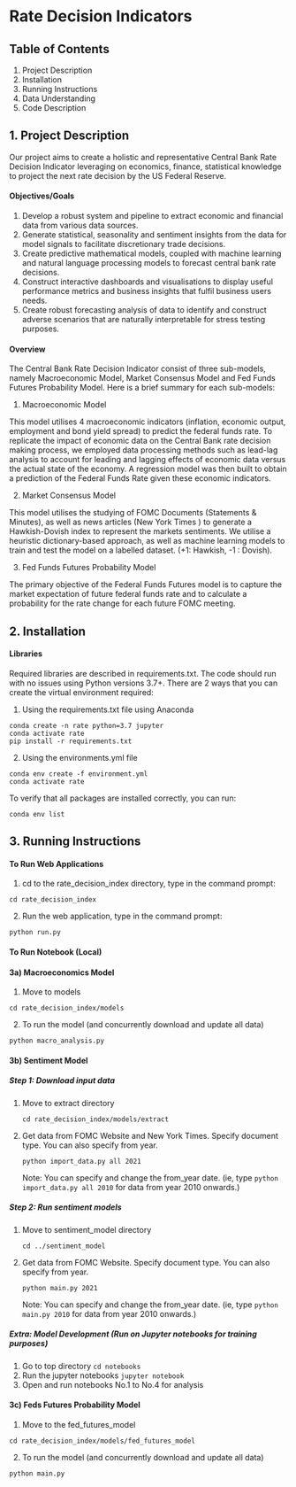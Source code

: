 # Rate Decision Indicators

## Table of Contents
1. Project Description
2. Installation
3. Running Instructions
4. Data Understanding
5. Code Description

## 1. Project Description
Our project aims to create a holistic and representative Central Bank Rate Decision Indicator leveraging on economics, finance, statistical
 knowledge to project the next rate decision by the US Federal Reserve.
#### Objectives/Goals
1. Develop a robust system and pipeline to extract economic and financial data from various data sources.
2. Generate statistical, seasonality and sentiment insights from the data for model signals to
facilitate discretionary trade decisions.
3. Create predictive mathematical models, coupled with machine learning and natural
language processing models to forecast central bank rate decisions.
4. Construct interactive dashboards and visualisations to display useful performance metrics
and business insights that fulfil business users needs.
5. Create robust forecasting analysis of data to identify and construct adverse scenarios that
are naturally interpretable for stress testing purposes.
#### Overview
The Central Bank Rate Decision Indicator consist of three sub-models, namely Macroeconomic Model, Market Consensus
 Model and Fed Funds Futures Probability Model. Here is a brief summary for each sub-models:
 1. Macroeconomic Model
 
This model utilises 4 macroeconomic indicators (inflation, economic output, employment and bond yield spread) to predict the federal funds rate. To replicate the impact of economic data on the Central Bank rate decision making process, we employed data processing methods such as lead-lag analysis to account for leading and lagging effects of economic data versus the actual state of the economy. A regression model was then built to obtain a prediction of the Federal Funds Rate given these economic indicators. 

 
 2. Market Consensus Model
 
 This model utilises the studying of FOMC Documents (Statements & Minutes), as well as news articles (New York Times
 ) to generate a Hawkish-Dovish index to represent the markets sentiments. We utilise a heuristic dictionary-based
  approach, as well as machine learning models to train and test the model on a labelled dataset. (+1: Hawkish, -1
  : Dovish).
 

 3. Fed Funds Futures Probability Model
 
The primary objective of the Federal Funds Futures model is to capture the market expectation of future federal funds rate and to calculate a probability for the rate change for each future FOMC meeting.

## 2. Installation
#### Libraries
Required libraries are described in requirements.txt. The code should run with no issues using Python versions 3.7+.
There are 2 ways that you can create the virtual environment required:

1. Using the requirements.txt file using Anaconda
```
conda create -n rate python=3.7 jupyter
conda activate rate
pip install -r requirements.txt
```

2. Using the environments.yml file
```
conda env create -f environment.yml
conda activate rate
```

To verify that all packages are installed correctly, you can run: 
```
conda env list
```

## 3. Running Instructions
#### To Run Web Applications
1. cd to the rate_decision_index directory, type in the command prompt:
```
cd rate_decision_index
```

2. Run the web application, type in the command prompt:
```
python run.py
```

#### To Run Notebook (Local)
#### 3a) Macroeconomics Model

1. Move to models
```
cd rate_decision_index/models
```

2. To run the model (and concurrently download and update all data)
```
python macro_analysis.py

```

#### 3b) Sentiment Model
##### Step 1: Download input data
1. Move to extract directory
   ```
   cd rate_decision_index/models/extract
   ```
2. Get data from FOMC Website and New York Times. Specify document type. You can also specify from year.
   ```
   python import_data.py all 2021
   ```
    Note: You can specify and change the from_year date. (ie, type `python import_data.py all 2010` for data from
    year 2010 onwards.)
##### Step 2: Run sentiment models
1. Move to sentiment_model directory
   ```
   cd ../sentiment_model
   ```
2. Get data from FOMC Website. Specify document type. You can also specify from year.
   ```
   python main.py 2021
   ```
   Note: You can specify and change the from_year date. (ie, type `python main.py 2010` for data from
   year 2010 onwards.)
##### Extra: Model Development (Run on Jupyter notebooks for training purposes)
1. Go to top directory
   `cd notebooks`
2. Run the jupyter notebooks 
   `jupyter notebook`
3. Open and run notebooks No.1 to No.4 for analysis

#### 3c) Feds Futures Probability Model
 
1. Move to the fed_futures_model
```
cd rate_decision_index/models/fed_futures_model
```

2. To run the model (and concurrently download and update all data)
```
python main.py

```
